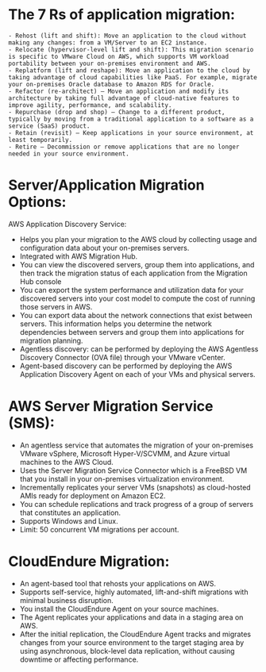 # The 7 Rs of application migration:
	- Rehost (lift and shift): Move an application to the cloud without making any changes: from a VM/Server to an EC2 instance.
	- Relocate (hypervisor-level lift and shift): This migration scenario is specific to VMware Cloud on AWS, which supports VM workload portability between your on-premises environment and AWS.
	- Replatform (lift and reshape): Move an application to the cloud by taking advantage of cloud capabilities like PaaS. For example, migrate your on-premises Oracle database to Amazon RDS for Oracle.
	- Refactor (re-architect) – Move an application and modify its architecture by taking full advantage of cloud-native features to improve agility, performance, and scalability.
	- Repurchase (drop and shop) – Change to a different product, typically by moving from a traditional application to a software as a service (SaaS) product.
	- Retain (revisit) – Keep applications in your source environment, at least temporarily.
	- Retire – Decommission or remove applications that are no longer needed in your source environment.


# Server/Application Migration Options:


AWS Application Discovery Service:
- Helps you plan your migration to the AWS cloud by collecting usage and configuration data about your on-premises servers.
- Integrated with AWS Migration Hub.
- You can view the discovered servers, group them into applications, and then track the migration status of each application from the Migration Hub console
- You can export the system performance and utilization data for your discovered servers into your cost model to compute the cost of running those servers in AWS. 
- You can export data about the network connections that exist between servers. This information helps you determine the network dependencies between servers and group them into applications for migration planning. 
- Agentless discovery: can be performed by deploying the AWS Agentless Discovery Connector (OVA file) through your VMware vCenter.
- Agent-based discovery can be performed by deploying the AWS Application Discovery Agent on each of your VMs and physical servers. 


# AWS Server Migration Service (SMS):
- An agentless service that automates the migration of your on-premises VMware vSphere, Microsoft Hyper-V/SCVMM, and Azure virtual machines to the AWS Cloud. 
- Uses the Server Migration Service Connector which is a FreeBSD VM that you install in your on-premises virtualization environment. 
- Incrementally replicates your server VMs (snapshots) as cloud-hosted AMIs ready for deployment on Amazon EC2. 
- You can schedule replications and track progress of a group of servers that constitutes an application. 
- Supports Windows and Linux.
- Limit: 50 concurrent VM migrations per account.


# CloudEndure Migration:
- An agent-based tool that rehosts your applications on AWS.
- Supports self-service, highly automated, lift-and-shift migrations with minimal business disruption. 
- You install the CloudEndure Agent on your source machines.
- The Agent replicates your applications and data in a staging area on AWS.
- After the initial replication, the CloudEndure Agent tracks and migrates changes from your source environment to the target staging area by using asynchronous, block-level data replication, without causing downtime or affecting performance.

